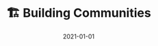 ---
title: 🏗️ Building Communities
description: Brief description of this section
cover: communities.jpg
date: 2021-01-01
---